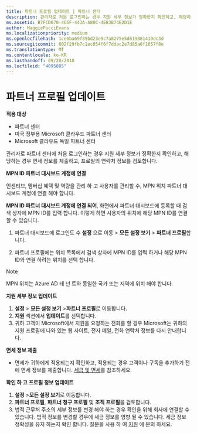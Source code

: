 ```yaml
---
title: 파트너 프로필 업데이트 | 파트너 센터
description: 관리자로 처음 로그인하는 경우 지원 세부 정보가 정확한지 확인하고, 해당하는 경우 면세 정보를 제출하고, 프로필의 연락처 정보를 검토합니다.
ms.assetid: B7FCD670-465F-443A-A80C-4E83B74E2D1E
author: MaggiePucciEvans
ms.localizationpriority: medium
ms.openlocfilehash: 1ce6ba69f39bd23e9c7a8275e5d619881419dc3d
ms.sourcegitcommit: 602f29fb7c1ec054f6f7ddac2e7d85a6f1657f8e
ms.translationtype: MT
ms.contentlocale: ko-KR
ms.lasthandoff: 09/20/2018
ms.locfileid: "4095885"
---
```

# <a name="update-your-partner-profile"></a>파트너 프로필 업데이트

**적용 대상**

-  파트너 센터
-  미국 정부용 Microsoft 클라우드 파트너 센터
-  Microsoft 클라우드 독일 파트너 센터

관리자로 파트너 센터에 처음 로그인하는 경우 지원 세부 정보가 정확한지 확인하고, 해당하는 경우 면세 정보를 제출하고, 프로필의 연락처 정보를 검토합니다.


**MPN ID 파트너 대시보드 계정에 연결**

인센티브, 멤버십 혜택 및 역량을 관리 하 고 사용자를 관리할 수, MPN 위치 파트너 대시보드 계정에 연결 해야 합니다.

**MPN ID 파트너 대시보드 계정에 연결 되어**, 화면에서 파트너 대시보드에 등록할 때 검색 상자에 MPN ID를 입력 합니다. 이렇게 하면 사용자의 위치에 해당 MPN ID를 연결할 수 있습니다.

1. 파트너 대시보드에 로그인도 수 **설정** 으로 이동 &gt; **모든 설정 보기** &gt; **파트너 프로필**합니다.

2. 파트너 프로필에는 위치 목록에서 검색 상자에 MPN ID를 입력 하거나 해당 MPN ID와 연결 하려는 위치를 선택 합니다.

>[!Note]
>MPN 위치는 Azure AD 테 넌 트와 동일한 국가 또는 지역에 위치 해야 합니다. 


**지원 세부 정보 업데이트** 

1.  **설정** &gt; **모든 설정 보기** &gt;**파트너 프로필**로 이동합니다.
2.  **지원** 섹션에서 **업데이트**를 선택합니다.
3.  귀하 고객이 Microsoft에서 지원을 요청하는 전화를 할 경우 Microsoft는 귀하의 지원 프로필에 나와 있는 웹 사이트, 전자 메일, 전화 연락처 정보를 다시 안내합니다.

**면세 정보 제출**

-   면세가 귀하에게 적용되는지 확인하고, 적용되는 경우 고객이나 구독을 추가하기 전에 면세 정보를 제출합니다. [세금 및 면세](tax-and-tax-exemptions.md)를 참조하세요.

**확인 하 고 프로필 정보 업데이트**

1.  **설정** &gt;**모든 설정 보기**로 이동합니다. 
2.  **파트너 프로필**, **파트너 청구 프로필** 및 **조직 프로필**을 검토합니다.
3.  법적 근무처 주소의 세부 정보를 변경 해야 하는 경우 확인을 위해 회사에 연결할 수 있습니다. 법적 정보를 변경할 경우에 세금 정보를 영향 될 수 있습니다. 세금 정보 정확성을 유지 하는지 확인 합니다. 질문을 사용 하 여 [지원](https://partner.microsoft.com/support/contact-support) 에 문의 하세요.

 

 



